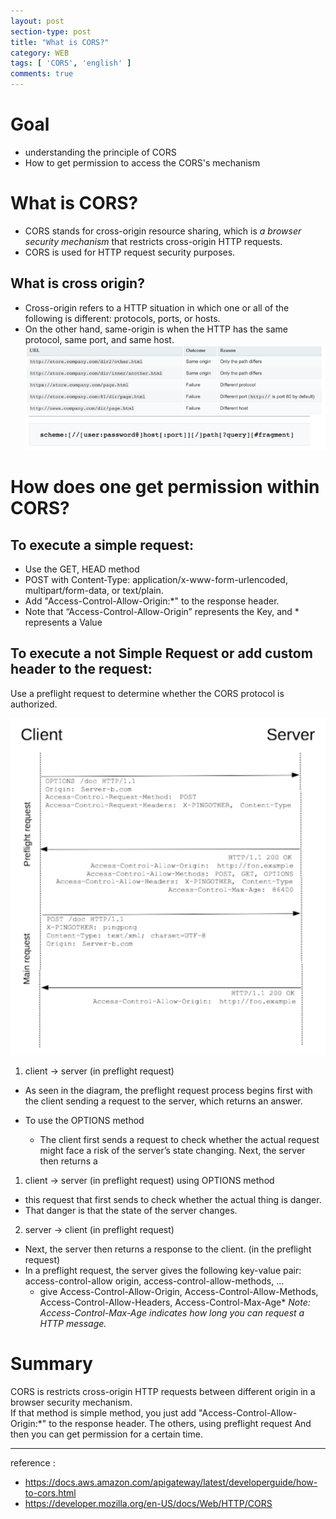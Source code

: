 ```yaml
---
layout: post
section-type: post
title: "What is CORS?"
category: WEB
tags: [ 'CORS', 'english' ]
comments: true
---
```

# Goal
- understanding the principle of CORS
- How to get permission to access the CORS's mechanism




# What is CORS?
- CORS stands for cross-origin resource sharing, which is *a browser security mechanism* that restricts cross-origin HTTP requests.
- CORS is used for HTTP request security purposes.




## What is cross origin?
- Cross-origin refers to a HTTP situation in which one or all of the following is different: protocols, ports, or hosts.
- On the other hand, same-origin is when the HTTP has the same protocol, same port, and same host.
![same-origin-and-url-form](/images/2019-08-11-cors-english/same-origin-and-url-form.png)




# How does one get permission within CORS?
## To execute a simple request:
- Use the GET, HEAD method
- POST with Content-Type: application/x-www-form-urlencoded, multipart/form-data, or text/plain.  
- Add "Access-Control-Allow-Origin:\*" to the response header.
- Note that “Access-Control-Allow-Origin” represents the Key, and * represents a Value


## To execute a not Simple Request or add custom header to the request:

Use a preflight request to determine whether the CORS protocol is authorized.


![preflight](/images/2019-08-11-cors-english/preflight.png)
1. client -> server (in preflight request)
- As seen in the diagram, the preflight request process begins first with the client sending a request to the server, which returns an answer.   

- To use the OPTIONS method  
  - The client first sends a request to check whether the actual request might face a risk of the server’s state changing.
Next, the server then returns a


1. client -> server (in preflight request)
using OPTIONS method
- this request that first sends to check whether the actual thing is danger.
- That danger is that the state of the server changes.
2. server -> client (in preflight request)
- Next, the server then returns a response to the client. (in the preflight request)
- In a preflight request, the server gives the following key-value pair: access-control-allow origin, access-control-allow-methods, …
  - give Access-Control-Allow-Origin, Access-Control-Allow-Methods, Access-Control-Allow-Headers, Access-Control-Max-Age*
*Note: Access-Control-Max-Age indicates how long you can request a HTTP message.*




# Summary
CORS is restricts cross-origin HTTP requests between different origin in a browser security mechanism.  
If that method is simple method, you just add "Access-Control-Allow-Origin:\*" to the response header. The others, using preflight request And then you can get permission for a certain time.




---
reference :
- https://docs.aws.amazon.com/apigateway/latest/developerguide/how-to-cors.html
- https://developer.mozilla.org/en-US/docs/Web/HTTP/CORS
